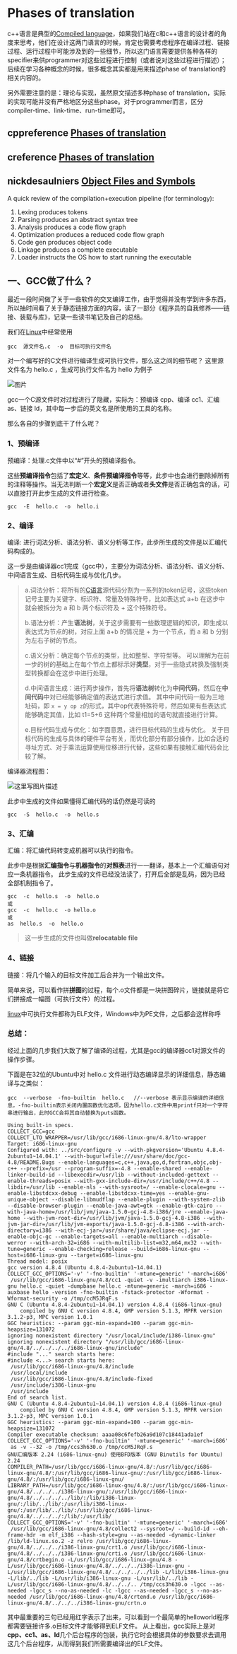 # Phases of translation

c++语言是典型的[Compiled language](https://en.wikipedia.org/wiki/Compiled_language)，如果我们站在c和c++语言的设计者的角度来思考，他们在设计这两门语言的时候，肯定也需要考虑程序在编译过程、链接过程、运行过程中可能涉及到的一些细节，所以这门语言需要提供各种各样的specifier来供programmer对这些过程进行控制（或者说对这些过程进行描述）；后续在学习各种概念的时候，很多概念其实都是用来描述phase of translation的相关内容的。

另外需要注意的是：理论与实现，虽然原文描述多种phase of translation，实际的实现可能并没有严格地区分这些phase。对于programmer而言，区分compiler-time、link-time、run-time即可。

## cppreference [Phases of translation](https://en.cppreference.com/w/cpp/language/translation_phases)





## creference [Phases of translation](https://en.cppreference.com/w/c/language/translation_phases)



## nickdesaulniers [Object Files and Symbols](http://nickdesaulniers.github.io/blog/2016/08/13/object-files-and-symbols/)

A quick review of the compilation+execution pipeline (for terminology):

1. Lexing produces tokens
2. Parsing produces an abstract syntax tree
3. Analysis produces a code flow graph
4. Optimization produces a reduced code flow graph
5. Code gen produces object code
6. Linkage produces a complete executable
7. Loader instructs the OS how to start running the executable





## 一、GCC做了什么？

最近一段时间做了关于一些软件的交叉编译工作，由于觉得并没有学到许多东西，所以抽时间看了关于静态链接方面的内容，读了一部分《程序员的自我修养——链接、装载与库》，记录一些读书笔记及自己的总结。

我们在[Linux](http://lib.csdn.net/base/linux)中经常使用

```
gcc  源文件名.c  -o  目标可执行文件名
```

对一个编写好的C文件进行编译生成可执行文件，那么这之间的细节呢？ 
这里源文件名为 hello.c ，生成可执行文件名为 hello 为例子 

![图片](https://github.com/dengking/learn-cpp/tree/master/res/step-to-get-exec.png)

gcc一个C源文件时对过程进行了隐藏，实际为：预编译 cpp、编译 cc1、汇编 as、链接 ld，其中每一步后的英文名是所使用的工具的名称。

那么各自的步骤到底干了什么呢？

### 1、预编译

预编译：处理.c文件中以“#”开头的预编译指令。

这些**预编译指令**包括了**宏定义**、**条件预编译指令**等等，此步中也会进行删除掉所有的注释等操作。当无法判断一个**宏定义**是否正确或者**头文件**是否正确包含的话，可以直接打开此步生成的文件进行检查。

```shell
gcc  -E  hello.c  -o  hello.i
```

### 2、编译

编译: 进行词法分析、语法分析、语义分析等工作，此步所生成的文件是以汇编代码构成的。

这一步是由编译器cc1完成（gcc中），主要分为词法分析、语法分析、语义分析、中间语言生成、目标代码生成与优化几步。

> a.词法分析：将所有的[C语言](http://lib.csdn.net/base/c)源代码分割为一系列的token记号，这些token记号主要为关键字、标识符、常量及特殊符号，比如表达式 a+b 在这步中就会被拆分为 a 和 b 两个标识符及 + 这个特殊符号。
>
> b.语法分析：产生**语法树**，关于这步需要有一些数理逻辑的知识，即生成以表达式为节点的树，对应上面 a+b 的情况是 + 为一个节点，而 a 和 b 分别为左右子树的节点。
>
> c.语义分析：确定每个节点的类型，比如整型、字符型等。 
> 可以理解为在前一步的树的基础上在每个节点上都标示好**类型**，对于一些隐式转换及强制类型转换都会在这步中进行处理。
>
> d.中间语言生成：进行两步操作，首先将**语法树**转化为**中间代码**，然后在**中间代码**中对已经能够确定值的表达式进行求值。 
> 其中中间代码一般为三地址码，即 `x = y op z`的形式，其中op代表特殊符号，然后如果有些表达式能够确定其值，比如 t1=5+6 这种两个常量相加的语句就直接进行计算。
>
> e.目标代码生成与优化：如字面意思，进行目标代码的生成与优化。 
> 关于目标代码的生成与具体的硬件平台有关，而优化部分有部分操作，比如合适的寻址方式、对于乘法运算使用位移进行代替，这些如果有接触汇编代码会比较了解。

编译器流程图： 

![这里写图片描述](https://github.com/dengking/learn-cpp/tree/master/res/step-of-compile.png)

此步中生成的文件如果懂得汇编代码的话仍然是可读的

```
gcc  -S  hello.c  -o  hello.s
```

### 3、汇编

汇编：将汇编代码转变成机器可以执行的指令。

此步中是根据**汇编指令**与**机器指令**的**对照表**进行一一翻译，基本上一个汇编语句对应一条机器指令。 
此步生成的文件已经没法读了，打开后全部是乱码，因为已经全部机制指令了。

```
gcc  -c  hello.s  -o  hello.o    
或
gcc  -c  hello.c  -o hello.o      
或
as  hello.s  -o  hello.o
```

>这一步生成的文件也叫做**relocatable file**

### 4、链接

链接：将几个输入的目标文件加工后合并为一个输出文件。

简单来说，可以看作拼**拼图**的过程，每个.o文件都是一块拼图碎片，链接就是将它们拼接成一幅图（可执行文件）的过程。

[linux](http://lib.csdn.net/base/linux)中可执行文件都称为ELF文件，Windows中为PE文件，之后都会这样称呼

### 总结：

经过上面的几步我们大致了解了编译的过程，尤其是gcc的编译器cc1对源文件的操作步骤。

下面是在32位的Ubuntu中对 hello.c 文件进行动态编译显示的详细信息，静态编译与之类似：

```
gcc  --verbose  -fno-builtin  hello.c   //--verbose 表示显示编译的详细信息，-fno-builtin表示关闭内置函数优化选项，因为hello.c文件中用printf只对一个字符串进行输出，此时GCC会将其自动替换为puts函数。
```

```
Using built-in specs.
COLLECT_GCC=gcc
COLLECT_LTO_WRAPPER=/usr/lib/gcc/i686-linux-gnu/4.8/lto-wrapper
Target: i686-linux-gnu
Configured with: ../src/configure -v --with-pkgversion='Ubuntu 4.8.4-2ubuntu1~14.04.1' --with-bugurl=file:///usr/share/doc/gcc-4.8/README.Bugs --enable-languages=c,c++,java,go,d,fortran,objc,obj-c++ --prefix=/usr --program-suffix=-4.8 --enable-shared --enable-linker-build-id --libexecdir=/usr/lib --without-included-gettext --enable-threads=posix --with-gxx-include-dir=/usr/include/c++/4.8 --libdir=/usr/lib --enable-nls --with-sysroot=/ --enable-clocale=gnu --enable-libstdcxx-debug --enable-libstdcxx-time=yes --enable-gnu-unique-object --disable-libmudflap --enable-plugin --with-system-zlib --disable-browser-plugin --enable-java-awt=gtk --enable-gtk-cairo --with-java-home=/usr/lib/jvm/java-1.5.0-gcj-4.8-i386/jre --enable-java-home --with-jvm-root-dir=/usr/lib/jvm/java-1.5.0-gcj-4.8-i386 --with-jvm-jar-dir=/usr/lib/jvm-exports/java-1.5.0-gcj-4.8-i386 --with-arch-directory=i386 --with-ecj-jar=/usr/share/java/eclipse-ecj.jar --enable-objc-gc --enable-targets=all --enable-multiarch --disable-werror --with-arch-32=i686 --with-multilib-list=m32,m64,mx32 --with-tune=generic --enable-checking=release --build=i686-linux-gnu --host=i686-linux-gnu --target=i686-linux-gnu
Thread model: posix
gcc version 4.8.4 (Ubuntu 4.8.4-2ubuntu1~14.04.1) 
COLLECT_GCC_OPTIONS='-v' '-fno-builtin' '-mtune=generic' '-march=i686'
 /usr/lib/gcc/i686-linux-gnu/4.8/cc1 -quiet -v -imultiarch i386-linux-gnu hello.c -quiet -dumpbase hello.c -mtune=generic -march=i686 -auxbase hello -version -fno-builtin -fstack-protector -Wformat -Wformat-security -o /tmp/ccM5JRqF.s
GNU C (Ubuntu 4.8.4-2ubuntu1~14.04.1) version 4.8.4 (i686-linux-gnu)
    compiled by GNU C version 4.8.4, GMP version 5.1.3, MPFR version 3.1.2-p3, MPC version 1.0.1
GGC heuristics: --param ggc-min-expand=100 --param ggc-min-heapsize=131072
ignoring nonexistent directory "/usr/local/include/i386-linux-gnu"
ignoring nonexistent directory "/usr/lib/gcc/i686-linux-gnu/4.8/../../../../i686-linux-gnu/include"
#include "..." search starts here:
#include <...> search starts here:
 /usr/lib/gcc/i686-linux-gnu/4.8/include
 /usr/local/include
 /usr/lib/gcc/i686-linux-gnu/4.8/include-fixed
 /usr/include/i386-linux-gnu
 /usr/include
End of search list.
GNU C (Ubuntu 4.8.4-2ubuntu1~14.04.1) version 4.8.4 (i686-linux-gnu)
    compiled by GNU C version 4.8.4, GMP version 5.1.3, MPFR version 3.1.2-p3, MPC version 1.0.1
GGC heuristics: --param ggc-min-expand=100 --param ggc-min-heapsize=131072
Compiler executable checksum: aaaa08c6fefb26a9d107c18441ada1ef
COLLECT_GCC_OPTIONS='-v' '-fno-builtin' '-mtune=generic' '-march=i686'
 as -v --32 -o /tmp/ccs3h630.o /tmp/ccM5JRqF.s
GNU汇编版本 2.24 (i686-linux-gnu) 使用BFD版本 (GNU Binutils for Ubuntu) 2.24
COMPILER_PATH=/usr/lib/gcc/i686-linux-gnu/4.8/:/usr/lib/gcc/i686-linux-gnu/4.8/:/usr/lib/gcc/i686-linux-gnu/:/usr/lib/gcc/i686-linux-gnu/4.8/:/usr/lib/gcc/i686-linux-gnu/
LIBRARY_PATH=/usr/lib/gcc/i686-linux-gnu/4.8/:/usr/lib/gcc/i686-linux-gnu/4.8/../../../i386-linux-gnu/:/usr/lib/gcc/i686-linux-gnu/4.8/../../../../lib/:/lib/i386-linux-gnu/:/lib/../lib/:/usr/lib/i386-linux-gnu/:/usr/lib/../lib/:/usr/lib/gcc/i686-linux-gnu/4.8/../../../:/lib/:/usr/lib/
COLLECT_GCC_OPTIONS='-v' '-fno-builtin' '-mtune=generic' '-march=i686'
 /usr/lib/gcc/i686-linux-gnu/4.8/collect2 --sysroot=/ --build-id --eh-frame-hdr -m elf_i386 --hash-style=gnu --as-needed -dynamic-linker /lib/ld-linux.so.2 -z relro /usr/lib/gcc/i686-linux-gnu/4.8/../../../i386-linux-gnu/crt1.o /usr/lib/gcc/i686-linux-gnu/4.8/../../../i386-linux-gnu/crti.o /usr/lib/gcc/i686-linux-gnu/4.8/crtbegin.o -L/usr/lib/gcc/i686-linux-gnu/4.8 -L/usr/lib/gcc/i686-linux-gnu/4.8/../../../i386-linux-gnu -L/usr/lib/gcc/i686-linux-gnu/4.8/../../../../lib -L/lib/i386-linux-gnu -L/lib/../lib -L/usr/lib/i386-linux-gnu -L/usr/lib/../lib -L/usr/lib/gcc/i686-linux-gnu/4.8/../../.. /tmp/ccs3h630.o -lgcc --as-needed -lgcc_s --no-as-needed -lc -lgcc --as-needed -lgcc_s --no-as-needed /usr/lib/gcc/i686-linux-gnu/4.8/crtend.o /usr/lib/gcc/i686-linux-gnu/4.8/../../../i386-linux-gnu/crtn.o
```

其中最重要的三句已经用红字表示了出来，可以看到一个最简单的helloworld程序都需要链接许多.o目标文件才能够得到ELF文件。 
从上看出，gcc实际上是对**cpp、cc1、as、ld**几个后台程序的包装，执行它时会根据具体的参数要求去调用这几个后台程序，从而得到我们所需要编译出的ELF文件。